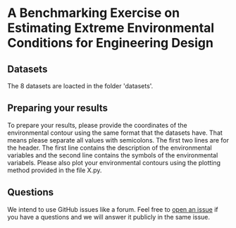 # A Benchmarking Exercise on Estimating Extreme Environmental Conditions for Engineering Design
## Datasets
The 8 datasets are loacted in the folder 'datasets'.
## Preparing your results
To prepare your results, please provide the coordinates of the environmental contour using the same format that the datasets have.
That means please separate all values with semicolons. The first two lines are for the header.
The first line contains the description of the environmental variables and the second line contains the symbols of the environmental variabels.
Please also plot your environmental contours using the plotting method provided in the file X.py.
## Questions
We intend to use GitHub issues like a forum. Feel free to [open an issue](https://github.com/ahaselsteiner/ec-benchmark/issues/new) if you have a questions and we will answer it publicly in the same issue.
